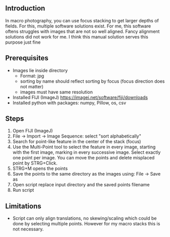 
## Introduction

In macro photography, you can use focus stacking to get larger depths of fields. For this, multiple software solutions exist. For me, this software oftens struggles with images that are not so well aligned. Fancy alignment solutions did not work for me. I think this manual solution serves this purpose just fine

## Prerequisites

- Images lie inside directory
  - Format: jpg
  - sorting by name should reflect sorting by focus (focus direction does not matter)
  - images must have same resolution
- Installed FIJI (ImageJ) https://imagej.net/software/fiji/downloads
- Installed python with packages: numpy, Pillow, os, csv

## Steps
1. Open FIJI (ImageJ)
2. File -> Import -> Image Sequence: select "sort alphabetically"
3. Search for point-like feature in the center of the stack (focus)
4. Use the Multi-Point tool to select the feature in every image, starting with the first image, marking in every successive image. Select exactly one point per image. You can move the points and delete misplaced point by STRG+Click.
5. STRG+M opens the points
6. Save the points to the same directory as the images using: File -> Save as
6. Open script replace input directory and the saved points filename
7. Run script

## Limitations

- Script can only align translations, no skewing/scaling which could be done by selecting multiple points. However for my macro stacks this is not necessary.

